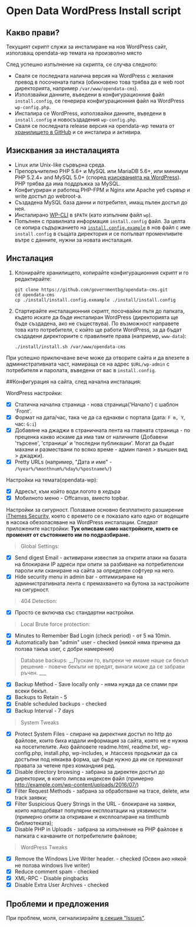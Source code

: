 # Open Data WordPress Install script

## Какво прави?

Текущият скрипт служи за инсталиране на нов WordPress сайт, използващ opendata-wp темата на произволно място

След успешно изпълнение на скрипта, се случва следното:

* Сваля се последната налична версия на WordPress с желания превод в посочената папка (обикновено това трябва да е web root директорията, например `/var/www/opendata-cms`).
* Използвайки данните, въведени в конфигурационния файл `install.config`, се генерира конфигурационния файл на WordPress `wp-config.php`.
* Инсталира се WordPress, използвайки данните, въведени в `install.config` и новосъздадения `wp-config.php`.
* Сваля се последната release версия на opendata-wp темата от [хранилището в GitHub](http://github.com/governmentbg/opendata-cms/) и се инсталира и активира.

## Изисквания за инсталацията

* Linux или Unix-like сървърна среда.
* Препоръчително PHP 5.6+ и MySQL или MariaDB 5.6+, или минимум PHP 5.2.4+ and MySQL 5.0+ (според [изискванията на WordPress](https://wordpress.org/about/requirements/)). PHP трябва да има поддръжка за MySQL.
* Конфигуриран и работещ PHP-FPM и Nginx или Apache уеб сървър и write достъп до webroot-а.
* Създадена MySQL база данни и потребител, имащ пълен достъп до нея.
* Инсталирано [WP-CLI](http://wp-cli.org/) в `$PATH` (като изпълним файл `wp`).
* Попълнен с правилната информация `install.config` файл. За целта се копира съдържанието на [`install.config.example`](install.config.example) в нов файл с име `install.config` в същата директория и се попълват променливите вътре с данните, нужни за новата инсталация.

## Инсталация

1. Клонирайте хранилището, копирайте конфигурационния скрипт и го редактирайте:
  
    ```shell
    git clone https://github.com/governmentbg/opendata-cms.git
    cd opendata-cms
    cp ./install/install.config.exmample ./install/install.config
    ```

2. Стартирайте инсталационния скрипт, посочвайки пътя до папката, където искате да бъде инсталиран WordPress (директорията ще бъде създадена, ако не съществува). По възможност направете това като потребителя, с който ще работи WordPress, за да бъдат създадени директориите с правилните права (наприемр, `www-data`):
    
    ```shell
    ./install/install.sh /var/www/opendata-cms
    ```

При успешно приключване вече може да отворите сайта и да влезете в административната част, намираща се на адрес `$URL/wp-admin` с потребителя и паролата, въведени от вас в `install.config`.

##Конфигурация на сайта, след начална инсталация:

WordPress настройки:
- [x] Статична начална страница - нова страница('Начало') с шаблон 'Front'.
- [x] Формат на дата/час, така че да са еднакви с портала (дата: `F m, Y`, час: `G:i`)
- [x] Добавяне на джаджи в страничната лента на главната страница - по преценка какво искаме да има там от наличните (Добавени 'търсене', 'страници' и 'последни публикации'. Могат да бъдат махани и размествани по всяко време - админ панел > външен вид > джаджи).
- [x] Pretty URLs (например, "Дата и име" - `/%year%/%monthnum%/%day%/%postname%/`)

Настройки на темата(opendata-wp):
- [x] Адресът, към който води логото в хедъра
- [x] Мобилното меню - Offcanvas, вместо topbar.

Настройки за сигурност. Ползваме основно безплатното разширение [iThemes Security](https://wordpress.org/plugins/better-wp-security/), което с времето се е показало като едно от водещите в насока обезопасяване на WordPress инсталации. Следват приложените настройки:
__Тук описвам само настройките, които се променят от състоянието им по подразбиране.__
>Global Settings:

- [x] Send digest Email - активирани известия за открити атаки на базата на блокирани IP адреси при опити за разбиване на потребителски пароли или сканиране на сайта за определен софтуер на него.
- [x] Hide security menu in admin bar - оптимизиране на административната лента с премахването на бутона за настройките на сигурност.

> 404 Detection:

- [x] Просто се включва със стандартни настройки.

> Local Brute force protection:

- [x] Minutes to Remember Bad Login (check period) - от 5 на 10min. 
- [x] Automatically ban "admin" user - checked (никой няма причина да ползва такъв user, с добри намерения)

> Database backups:
__Пускам го, въпреки че имаме наше си бекъп решение - повече бекъпи не вредят, винаги може да се забрави ръчен. ___

- [x] Backup Method - Save locally only - няма нужда да се спами при всеки бекъп.
- [x] Backups to Retain - 5
- [x] Enable scheduled backups - checked
- [x] Backup Interval - 7 days

> System Tweaks

- [x] Protect System Files - спиране на директния достъп по http до файлове, които биха издали информация за сайта, която не е нужна на посетителите. Ако файловете readme.html, readme.txt, wp-config.php, install.php, wp-includes, и .htaccess продължат да са достъпни под някаква форма, ще бъде нужно да им се премахнат правата за четене през командния ред.
- [x] Disable directory browsing - забрана за директен достъп до директории, в които липсва индексен файл (примерно http://example.com/wp-content/uploads/2016/07/)
- [x]  Filter Request Methods - забрана за обработване на trace, delete, или track заявки;
- [x] Filter Suspicious Query Strings in the URL - блокиране на заявки, които наподобяват популярни експлоатации на уязвимости (примерно опити за откриване и експлоатиране на timthumb библиотеката);
- [x] Disable PHP in Uploads - забрана за изпълнение на PHP файлове в папката с качваните от потребителите файлове;

> WordPress Tweaks

- [x] Remove the Windows Live Writer header. - checked (Освен ако някой не ползва windows live writer)
- [x] Reduce comment spam - checked
- [x] XML-RPC - Disable pingbacks
- [x] Disable Extra User Archives - checked

## Проблеми и предложения

При проблем, моля, сигнализирайте [в секция "Issues"](https://github.com/governmentbg/opendata-cms/issues/new).
